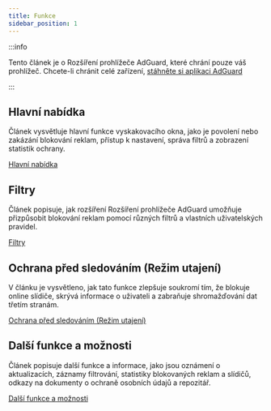 ```yaml
---
title: Funkce
sidebar_position: 1
---
```


:::info

Tento článek je o Rozšíření prohlížeče AdGuard, které chrání pouze váš prohlížeč. Chcete-li chránit celé zařízení, [stáhněte si aplikaci AdGuard](https://agrd.io/download-kb-adblock)

:::

## Hlavní nabídka

Článek vysvětluje hlavní funkce vyskakovacího okna, jako je povolení nebo zakázání blokování reklam, přístup k nastavení, správa filtrů a zobrazení statistik ochrany.

[Hlavní nabídka](/adguard-browser-extension/features/main-menu.md)

## Filtry

Článek popisuje, jak rozšíření Rozšíření prohlížeče AdGuard umožňuje přizpůsobit blokování reklam pomocí různých filtrů a vlastních uživatelských pravidel.

[Filtry](/adguard-browser-extension/features/filters.md)

## Ochrana před sledováním (Režim utajení)

V článku je vysvětleno, jak tato funkce zlepšuje soukromí tím, že blokuje online slídiče, skrývá informace o uživateli a zabraňuje shromažďování dat třetím stranám.

[Ochrana před sledováním (Režim utajení)](/adguard-browser-extension/features/stealth-mode.md)

## Další funkce a možnosti

Článek popisuje další funkce a informace, jako jsou oznámení o aktualizacích, záznamy filtrování, statistiky blokovaných reklam a slídičů, odkazy na dokumenty o ochraně osobních údajů a repozitář.

[Další funkce a možnosti](/adguard-browser-extension/features/other-features.md)
